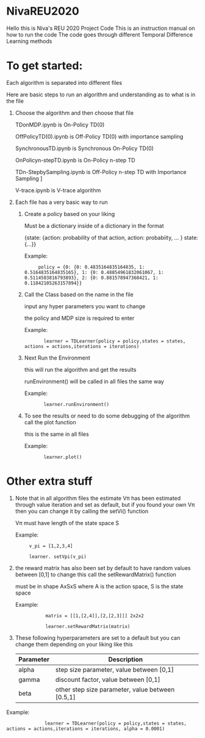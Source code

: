 # NivaREU2020

Hello this is Niva's REU 2020 Project Code
This is an instruction manual on how to run the code
The code goes through different Temporal Difference Learning methods



# To get started:
Each algorithm is separated into different files

Here are basic steps to run an algorithm and understanding as to what is in the file

1. Choose the algorithm and then choose that file

      TDonMDP.ipynb is On-Policy TD(0)
  
      OffPolicyTD(0).ipynb is Off-Policy TD(0) with importance sampling
  
      SynchronousTD.ipynb is Synchronous On-Policy TD(0)
  
      OnPolicyn-stepTD.ipynb is On-Policy n-step TD
  
      TDn-StepbySampling.ipynb is Off-Policy n-step TD with Importance Sampling ]
  
      V-trace.ipynb is V-trace algorithm
      
      
2. Each file has a very basic way to run
    
    1. Create a policy based on your liking
    
        Must be a dictionary inside of a dictionary in the format
    
        {state: {action: probability of that action, action: probabiity, ... } state:{...}}
        
        Example: 
        
                policy = {0: {0: 0.4835164835164835, 1: 0.5164835164835165}, 1: {0: 0.48854961832061067, 1: 0.5114503816793893}, 2: {0: 0.881578947368421, 1: 0.11842105263157894}}
    
    2. Call the Class based on the name in the file
    
       input any hyper parameters you want to change
    
       the policy and MDP size is required to enter
       
       Example:
    
                  learner = TDLearner(policy = policy,states = states, actions = actions,iterations = iterations)
    
    3. Next Run the Environment
           
       this will run the algorithm and get the results
       
       runEnvironment() will be called in all files the same way
       
       Example: 
       
                  learner.runEnvironment()
       
       
    4. To see the results or need to do some debugging of the algorithm call the plot function
        
       this is the same in all files
       
       Example:
       
                  learner.plot()
       
       
# Other extra stuff 
 
1. Note that in all algorithm files the estimate Vπ has been estimated through value iteration and set as default, but if you found your own Vπ then you can change it by calling the setVi() function
 
   Vπ must have length of the state space S
 
   Example: 

            v_pi = [1,2,3,4]

            learner. setVpi(v_pi)
         
2. the reward matrix has also been set by default to have random values between [0,1] to change this call the setRewardMatrix() function
    
   must be in shape AxSxS where A is the action space, S is the state space
       
   Example:
       
                  matrix = [[1,[2,4]],[2,[2,3]]] 2x2x2
       
                  learner.setRewardMatrix(matrix)
       
 3. These following hyperparameters are set to a default but you can change them depending on your liking like this
 
       | Parameter | Description |
       | ------------- | ------------- |
       | alpha | step size parameter, value between [0,1]  |
       | gamma | discount factor, value between [0,1]  |
       | beta | other step size parameter, value between [0.5,1]  |
     
   Example:
                  
                  learner = TDLearner(policy = policy,states = states, actions = actions,iterations = iterations, alpha = 0.0001)
                  
              
    
    
    
    
    
    
    
